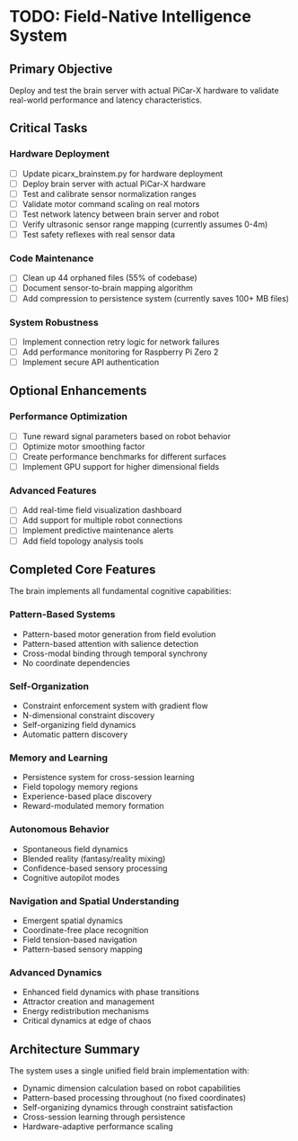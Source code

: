 # TODO: Field-Native Intelligence System

## Primary Objective

Deploy and test the brain server with actual PiCar-X hardware to validate real-world performance and latency characteristics.

## Critical Tasks

### Hardware Deployment
- [ ] Update picarx_brainstem.py for hardware deployment  
- [ ] Deploy brain server with actual PiCar-X hardware
- [ ] Test and calibrate sensor normalization ranges
- [ ] Validate motor command scaling on real motors
- [ ] Test network latency between brain server and robot
- [ ] Verify ultrasonic sensor range mapping (currently assumes 0-4m)
- [ ] Test safety reflexes with real sensor data

### Code Maintenance
- [ ] Clean up 44 orphaned files (55% of codebase)
- [ ] Document sensor-to-brain mapping algorithm
- [ ] Add compression to persistence system (currently saves 100+ MB files)

### System Robustness
- [ ] Implement connection retry logic for network failures
- [ ] Add performance monitoring for Raspberry Pi Zero 2
- [ ] Implement secure API authentication

## Optional Enhancements

### Performance Optimization
- [ ] Tune reward signal parameters based on robot behavior
- [ ] Optimize motor smoothing factor
- [ ] Create performance benchmarks for different surfaces
- [ ] Implement GPU support for higher dimensional fields

### Advanced Features
- [ ] Add real-time field visualization dashboard
- [ ] Add support for multiple robot connections
- [ ] Implement predictive maintenance alerts
- [ ] Add field topology analysis tools

## Completed Core Features

The brain implements all fundamental cognitive capabilities:

### Pattern-Based Systems
- Pattern-based motor generation from field evolution
- Pattern-based attention with salience detection
- Cross-modal binding through temporal synchrony
- No coordinate dependencies

### Self-Organization
- Constraint enforcement system with gradient flow
- N-dimensional constraint discovery
- Self-organizing field dynamics
- Automatic pattern discovery

### Memory and Learning
- Persistence system for cross-session learning
- Field topology memory regions
- Experience-based place discovery
- Reward-modulated memory formation

### Autonomous Behavior
- Spontaneous field dynamics
- Blended reality (fantasy/reality mixing)
- Confidence-based sensory processing
- Cognitive autopilot modes

### Navigation and Spatial Understanding
- Emergent spatial dynamics
- Coordinate-free place recognition
- Field tension-based navigation
- Pattern-based sensory mapping

### Advanced Dynamics
- Enhanced field dynamics with phase transitions
- Attractor creation and management
- Energy redistribution mechanisms
- Critical dynamics at edge of chaos

## Architecture Summary

The system uses a single unified field brain implementation with:
- Dynamic dimension calculation based on robot capabilities
- Pattern-based processing throughout (no fixed coordinates)
- Self-organizing dynamics through constraint satisfaction
- Cross-session learning through persistence
- Hardware-adaptive performance scaling